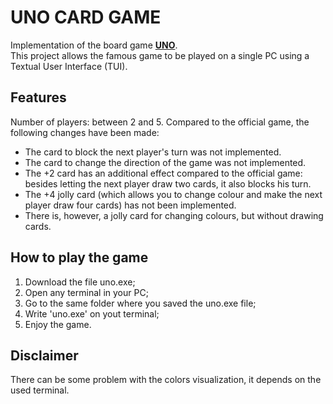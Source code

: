 # UNO CARD GAME

Implementation of the board game [**UNO**](https://shopping.mattel.com/it-it/collections/uno).<br>
This project allows the famous game to be played on a single PC using a Textual User Interface (TUI).<br>

## Features

Number of players: between 2 and 5.
Compared to the official game, the following changes have been made:
+ The card to block the next player's turn was not implemented.
+ The card to change the direction of the game was not implemented.
+ The +2 card has an additional effect compared to the official game: besides letting the next player draw two cards, it also blocks his turn.
+ The +4 jolly card (which allows you to change colour and make the next player draw four cards) has not been implemented. 
+ There is, however, a jolly card for changing colours, but without drawing cards.

## How to play the game

1. Download the file uno.exe;
2. Open any terminal in your PC;
3. Go to the same folder where you saved the uno.exe file;
4. Write 'uno.exe' on yout terminal;
5. Enjoy the game.

## Disclaimer
There can be some problem with the colors visualization, it depends on the used terminal. 
